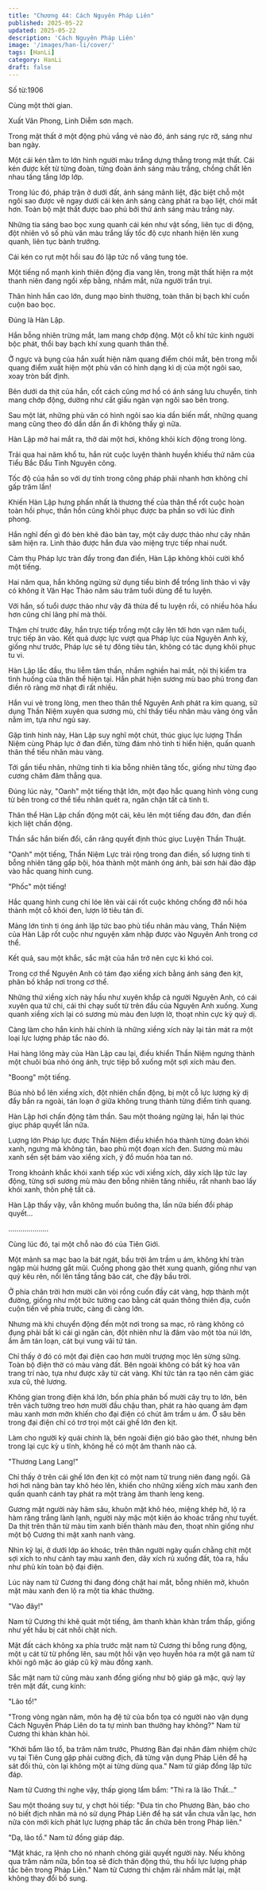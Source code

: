 ```yaml
---
title: "Chương 44: Cách Nguyên Pháp Liên"
published: 2025-05-22
updated: 2025-05-22
description: 'Cách Nguyên Pháp Liên'
image: '/images/han-li/cover/'
tags: [HanLi]
category: HanLi
draft: false
---
```


Số từ:1906  










Cùng một thời gian.

Xuất Vân Phong, Linh Diễm sơn mạch.

Trong mật thất ở một động phủ vắng vẻ nào đó, ánh sáng rực rỡ, sáng như ban ngày.

Một cái kén tằm to lớn hình người màu trắng dựng thẳng trong mật thất. Cái kén được kết từ từng đoàn, từng đoàn ánh sáng màu trắng, chồng chất lên nhau tầng tầng lớp lớp.

Trong lúc đó, pháp trận ở dưới đất, ánh sáng mãnh liệt, đặc biệt chỗ một ngôi sao được vẽ ngay dưới cái kén ánh sáng càng phát ra bạo liệt, chói mắt hơn. Toàn bộ mật thất được bao phủ bởi thứ ánh sáng màu trắng này.

Những tia sáng bao bọc xung quanh cái kén như vật sống, liên tục di động, đột nhiên vô số phù văn màu trắng lấy tốc độ cực nhanh hiện lên xung quanh, liên tục bành trướng.

Cái kén co rụt một hồi sau đó lập tức nổ văng tung tóe.

Một tiếng nổ mạnh kinh thiên động địa vang lên, trong mật thất hiện ra một thanh niên đang ngồi xếp bằng, nhắm mắt, nửa người trần trụi.

Thân hình hắn cao lớn, dung mạo bình thường, toàn thân bị bạch khí cuồn cuộn bao bọc.

Đúng là Hàn Lập.

Hắn bỗng nhiên trừng mắt, lam mang chớp động. Một cỗ khí tức kinh người bộc phát, thổi bay bạch khí xung quanh thân thể.

Ở ngực và bụng của hắn xuất hiện năm quang điểm chói mắt, bên trong mỗi quang điểm xuất hiện một phù văn có hình dạng kì dị của một ngôi sao, xoay tròn bất định.

Bên dưới da thịt của hắn, cốt cách cũng mơ hồ có ánh sáng lưu chuyển, tinh mang chớp động, dường như cất giấu ngàn vạn ngôi sao bên trong.

Sau một lát, những phù văn có hình ngôi sao kia dần biến mất, những quang mang cũng theo đó dần dần ẩn đi không thấy gì nữa.

Hàn Lập mở hai mắt ra, thở dài một hơi, không khỏi kích động trong lòng.

Trải qua hai năm khổ tu, hắn rút cuộc luyện thành huyền khiếu thứ năm của Tiểu Bắc Đẩu Tinh Nguyên công.

Tốc độ của hắn so với dự tính trong công pháp phải nhanh hơn không chỉ gấp trăm lần!

Khiến Hàn Lập hưng phấn nhất là thương thế của thân thể rốt cuộc hoàn toàn hồi phục, thần hồn cũng khôi phục được ba phần so với lúc đỉnh phong.

Hắn nghĩ đến gì đó bèn khẽ đảo bàn tay, một cây dược thảo như cây nhân sâm hiện ra. Linh thảo được hắn đưa vào miệng trực tiếp nhai nuốt.

Cảm thụ Pháp lực tràn đầy trong đan điền, Hàn Lập không khỏi cười khổ một tiếng.

Hai năm qua, hắn không ngừng sử dụng tiểu bình để trồng linh thảo vì vậy có không ít Vân Hạc Thảo năm sáu trăm tuổi dùng để tu luyện.

Với hắn, số tuổi dược thảo như vậy đã thừa để tu luyện rồi, có nhiều hỏa hầu hơn cũng chỉ lãng phí mà thôi.

Thậm chí trước đây, hắn trực tiếp trồng một cây lên tới hơn vạn năm tuổi, trực tiếp ăn vào. Kết quả dược lực vượt qua Pháp lực của Nguyên Anh kỳ, giống như trước, Pháp lực sẽ tự đông tiêu tán, không có tác dụng khôi phục tu vi.

Hàn Lập lắc đầu, thu liễm tâm thần, nhắm nghiền hai mắt, nội thị kiểm tra tình huống của thân thể hiện tại. Hắn phát hiện sương mù bao phủ trong đan điền rõ ràng mờ nhạt đi rất nhiều.

Hắn vui vẻ trong lòng, men theo thân thể Nguyên Anh phát ra kim quang, sử dụng Thần Niệm xuyên qua sương mù, chỉ thấy tiểu nhân màu vàng óng vẫn nằm im, tựa như ngủ say.

Gặp tình hình này, Hàn Lập suy nghĩ một chút, thúc giục lực lượng Thần Niệm cùng Pháp lực ở đan điền, từng đám nhỏ tinh ti hiển hiện, quấn quanh thân thể tiểu nhân màu vàng.

Tới gần tiểu nhân, những tinh ti kia bỗng nhiên tăng tốc, giống như từng đạo cương châm đâm thẳng qua.

Đúng lúc này, "Oanh" một tiếng thật lớn, một đạo hắc quang hình vòng cung từ bên trong cơ thể tiểu nhân quét ra, ngăn chặn tất cả tinh ti.

Thân thể Hàn Lập chấn động một cái, kêu lên một tiếng đau đớn, đan điền kịch liệt chấn động.

Thần sắc hắn biến đổi, cắn răng quyết định thúc giục Luyện Thần Thuật.

"Oanh" một tiếng, Thần Niệm Lực trải rộng trong đan điền, số lượng tinh ti bỗng nhiên tăng gấp bội, hóa thành một mảnh óng ánh, bài sơn hải đảo đập vào hắc quang hình cung.

"Phốc" một tiếng!

Hắc quang hình cung chỉ lóe lên vài cái rốt cuộc không chống đỡ nổi hóa thành một cỗ khói đen, lượn lờ tiêu tán đi.

Mảng lớn tinh ti óng ánh lập tức bao phủ tiểu nhân màu vàng, Thần Niệm của Hàn Lập rốt cuộc như nguyện xâm nhập được vào Nguyên Anh trong cơ thể.

Kết quả, sau một khắc, sắc mặt của hắn trở nên cực kì khó coi.

Trong cơ thể Nguyên Anh có tám đạo xiềng xích bằng ánh sáng đen kịt, phân bố khắp nơi trong cơ thể.

Những thứ xiềng xích này hầu như xuyên khắp cả người Nguyên Anh, có cái xuyên qua tứ chi, cái thì chạy suốt từ trên đầu của Nguyên Anh xuống. Xung quanh xiềng xích lại có sương mù màu đen lượn lờ, thoạt nhìn cực kỳ quỷ dị.

Càng làm cho hắn kinh hãi chính là những xiềng xích này lại tản mát ra một loại lực lượng pháp tắc nào đó.

Hai hàng lông mày của Hàn Lập cau lại, điều khiển Thần Niệm ngưng thành một chuôi búa nhỏ óng ánh, trực tiệp bổ xuống một sợi xích màu đen.

"Boong" một tiếng.

Búa nhỏ bổ lên xiềng xích, đột nhiên chấn động, bị một cỗ lực lượng kỳ dị đẩy bắn ra ngoài, tán loạn ở giữa không trung thành từng điểm tinh quang.

Hàn Lập hơi chấn động tâm thần. Sau một thoáng ngừng lại, hắn lại thúc giục pháp quyết lần nữa.

Lượng lớn Pháp lực được Thần Niệm điều khiển hóa thành từng đoàn khói xanh, ngưng mà không tản, bao phủ một đoạn xích đen. Sương mù màu xanh sền sệt bám vào xiềng xích, ý đồ muốn hòa tan nó.

Trong khoảnh khắc khói xanh tiếp xúc với xiềng xích, dây xích lập tức lay động, từng sợi sương mù màu đen bỗng nhiên tăng nhiều, rất nhanh bao lấy khói xanh, thôn phệ tất cả.

Hàn Lập thấy vậy, vẫn không muốn buông tha, lần nữa biến đổi pháp quyết...

....................

Cùng lúc đó, tại một chỗ nào đó của Tiên Giới.

Một mảnh sa mạc bao la bát ngát, bầu trời âm trầm u ám, không khí tràn ngập mùi hương gắt mũi. Cuồng phong gào thét xung quanh, giống như vạn quỷ kêu rên, nổi lên tầng tầng bão cát, che đậy bầu trời.

Ở phía chân trời hơn mười căn vòi rồng cuốn đầy cát vàng, hợp thành một đường, giống như một bức tường cao bằng cát quán thông thiên địa, cuồn cuộn tiến về phía trước, càng đi càng lớn.

Nhưng mà khi chuyển động đến một nơi trong sa mạc, rõ ràng không có đụng phải bất kì cái gì ngăn cản, đột nhiên như là đâm vào một tòa núi lớn, ầm ầm tán loạn, cát bụi vung vãi tứ tán.

Chỉ thấy ở đó có một đại điện cao hơn mười trượng mọc lên sừng sững. Toàn bộ điện thờ có màu vàng đất. Bên ngoài không có bất kỳ hoa văn trang trí nào, tựa như được xây từ cát vàng. Khí tức tản ra tạo nên cảm giác xưa cũ, thê lương.

Không gian trong điện khá lớn, bốn phía phân bố mười cây trụ to lớn, bên trên vách tường treo hơn mười đầu chậu than, phát ra hào quang ảm đạm màu xanh mơn mởn khiến cho đại điện có chút âm trầm u ám. Ở sâu bên trong đại điện chỉ có trơ trọi một cái ghế lớn đen kịt.

Làm cho người kỳ quái chính là, bên ngoài điện gió bão gào thét, nhưng bên trong lại cực kỳ u tĩnh, không hề có một âm thanh nào cả.

"Thương Lang Lang!"

Chỉ thấy ở trên cái ghế lớn đen kịt có một nam tử trung niên đang ngồi. Gã hơi hơi nâng bàn tay khô héo lên, khiến cho những xiềng xích màu xanh đen quấn quanh cánh tay phát ra một tràng âm thanh leng keng.

Gương mặt người này hãm sâu, khuôn mặt khô héo, miệng khép hờ, lộ ra hàm răng trắng lành lạnh, người này mặc một kiện áo khoác trắng như tuyết. Da thịt trên thân từ màu tím xanh biến thành màu đen, thoạt nhìn giống như một bộ Cương thi mặt xanh nanh vàng.

Nhìn kỹ lại, ở dưới lớp áo khoác, trên thân người ngày quấn chằng chịt một sợi xích to như cánh tay màu xanh đen, dây xích rủ xuống đất, tỏa ra, hầu như phủ kín toàn bộ đại điện.

Lúc này nam tử Cương thi đang đóng chặt hai mắt, bỗng nhiên mở, khuôn mặt màu xanh đen lộ ra một tia khác thường.

"Vào đây!"

Nam tử Cương thi khẽ quát một tiếng, âm thanh khàn khàn trầm thấp, giống như yết hầu bị cát nhồi chật ních.

Mặt đất cách không xa phía trước mặt nam tử Cương thi bỗng rung động, một ụ cát từ từ phồng lên, sau một hồi vặn vẹo huyễn hóa ra một gã nam tử khôi ngô mặc áo giáp cũ kỹ màu đồng xanh.

Sắc mặt nam tử cũng màu xanh đồng giống như bộ giáp gã mặc, quỳ lạy trên mặt đất, cung kính:

"Lão tổ!"

"Trong vòng ngàn năm, môn hạ đệ tử của bổn tọa có người nào vận dụng Cách Nguyên Pháp Liên do ta tự mình ban thưởng hay không?" Nam tử Cương thi khàn khàn hỏi.

"Khởi bẩm lão tổ, ba trăm năm trước, Phương Bàn đại nhân đảm nhiệm chức vụ tại Tiên Cung gặp phải cường địch, đã từng vận dụng Pháp Liên để hạ sát đối thủ, còn lại không một ai từng dùng qua." Nam tử giáp đồng lập tức đáp.

Nam tử Cương thi nghe vậy, thấp giọng lẩm bẩm: "Thì ra là lão Thất..."

Sau một thoáng suy tư, y chợt hỏi tiếp: "Đưa tin cho Phương Bàn, báo cho nó biết địch nhân mà nó sử dụng Pháp Liên để hạ sát vẫn chưa vẫn lạc, hơn nữa còn mới kích phát lực lượng pháp tắc ẩn chứa bên trong Pháp liên."

"Dạ, lão tổ." Nam tử đồng giáp đáp.

"Mặt khác, ra lệnh cho nó nhanh chóng giải quyết người này. Nếu không qua trăm năm nữa, bổn toạ sẽ đích thân động thủ, thu hồi lực lượng pháp tắc bên trong Pháp Liên." Nam tử Cương thi chậm rãi nhắm mắt lại, mặt không thay đổi bổ sung.
